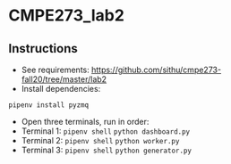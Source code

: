 # CMPE273_lab2

## Instructions
* See requirements: https://github.com/sithu/cmpe273-fall20/tree/master/lab2
* Install dependencies:
```
pipenv install pyzmq
```
* Open three terminals, run in order:
* Terminal 1: `pipenv shell` `python dashboard.py`
* Terminal 2: `pipenv shell` `python worker.py`
* Terminal 3: `pipenv shell` `python generator.py`
